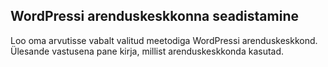 ## WordPressi arenduskeskkonna seadistamine

Loo oma arvutisse vabalt valitud meetodiga WordPressi arenduskeskkond.
Ülesande vastusena pane kirja, millist arenduskeskkonda kasutad.
